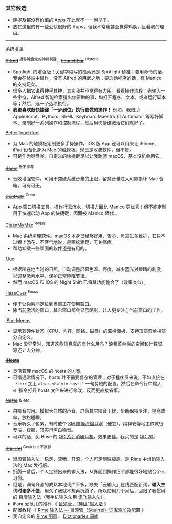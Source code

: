 ### 其它候选

- 连提及都没有价值的 Apps 在此就不一一列举了。
- 放在这里的有一些公认很好的 Apps，但我不常用甚至觉得鸡肋，且看我的理由。

---

系统增强

[~~Alfred~~](https://www.alfredapp.com/) <sup>据称键盘党的神兵利器</sup>、[~~LaunchBar~~](https://www.obdev.at/products/launchbar/index.html) <sup>Historic</sup>

- Spotlight 的增强版！关键字缩写的检索还是 Spotlight 精准；要用命令的话，我会在终端中操作，没有 Alfred 的用武之地；要启动程序的话，有 Manico 的支持足矣。
- 很多人把它说得神乎其神，其实我并不觉得有大用。看看操作流程：先输入一些字符，Alfred 智能检索猜出你要做的事，如打开程序、文本，或者运行脚本等；然后，选一个选项执行。
- **我更喜欢敲快捷键「一步到位」执行要做的操作！** 例如，我借助 AppleScript、Python、Shell、Keyboard Maestro 和 Automator 等写好脚本、录制好一系列操作和控制流程，然后用快捷键激活它们就好了。

[~~BetterTouchTool~~](http://www.boastr.net/)

- 为 Mac 的触摸板定制更多手势操作。iOS 版 App 还可以用来让 iPhone、iPad 设备化身为 Mac 的触摸板。现已是收费软件，但不贵。
- 可是作为键盘党，自定义的快捷键足以让我驰骋 macOS，基本没机会用它。

[~~Boom~~](http://www.globaldelight.com/boom/index.php) <sup>极不推荐</sup>

- 音效增强软件。可用于突破系统音量的上限，留意音量过大可能损坏 Mac 音箱。可有可无。

[~~Contexts~~](https://contexts.co/) <sup>Great</sup>

- App 窗口切换工具。操作行云流水，切换方面比 Manico 更优秀！但不能定制用于快速启动 App 的快捷键，因而被 Manico 替代。

[~~CleanMyMac~~](http://cleanmymac.com/) <sup>不推荐</sup>

- Mac 系统清理软件。macOS 本身已经够好用、省心，毋需过多维护，它只不过锦上添花，不客气地说，是画蛇添足、无关痛痒。
- 帮助卸载一些顽固的软件还是有用的。

[~~f.lux~~](https://justgetflux.com/)

- 根据所在地当时的日照，自动调整屏幕色温、亮度，减少蓝光对眼睛的刺激，以调整激素水平，保护正常睡眠节律。
- 然而 macOS 和 iOS 的 Night Shift 已将其功能整合了（效果类似）。

[~~HazeOver~~](https://hazeover.com/) <sup>Focus</sup>

- 便于让你瞬间定位到当前正在使用窗口。
- 除当前激活的窗口，其它窗口都会显示阴影，让人更专注与当前窗口的工作。

[~~iStat Menus~~](https://bjango.com/mac/istatmenus/)

- 显示软硬件状态（CPU、内存、网络、磁盘）的监控面板，支持顶部菜单栏部分自定义。
- Mac 没异常时，知道这些信息真的有什么用吗？浪费菜单栏的空间和计算资源还让人分神。

[~~**iHosts**~~](https://itunes.apple.com/us/app/ihosts/id1102004240?mt=12)

- 灵活管理 macOS 的 hosts 的方案。
- 可惜通常情况下，hosts 并不需要复杂的管理；对于程序员来说，不如直接在 `.zshrc` 加上 `alias vh='vim hosts'` 一句剪短的配置，然后在命令行中输入 `vh` 指令打开 hosts 文件来进行修改，反而更直接省事。

[~~Nozio~~](http://noiz.io/) & etc

- 白噪音应用。模拟大自然的声音，屏蔽其它噪音干扰，帮助保持专注，提高效率，放松睡眠。
- 音乐听久了也累，有时戴个 [3M 降噪海绵耳塞](http://item.jd.com/10277731026.html)（便宜），纯粹安静地工作就很专注、舒服，其实毋需白噪音。
- 可以的话，买 Bose 的 [QC 系列消噪耳机](https://www.bose.cn/zh_cn/products/headphones/noise_cancelling_headphones.html)，效果更佳。我买的是 [QC 20](https://www.bose.cn/zh_cn/products/headphones/earphones/quietcomfort-20i-acoustic-noise-cancelling-headphones.html#v=qc20_apple_black)。

[~~Squirrel~~](http://rime.im/)  <sup>Geek but 不推荐</sup>

- 鼠须管输入法，稳定、流畅、开源，个人可定制性极高。是 Rime 中州韵输入法的 Mac 发行版。
- 折腾一番后，个人定制出来的输入法，从界面到操作细节都能很好地贴合个人习惯。
- 但是，词句齐全的成熟本地词库不多，缺失「云输入」在线匹配新词，**输入生词时诸多不便**，用久了我就不想再折腾了。所以使用几个月后，回归了我惯用的 [百度输入法](https://shurufa.baidu.com/)（我手机输入法用 [讯飞输入法](http://ime.voicecloud.cn/)）。
- iFanr 爱范儿的推荐 《 [鼠须管，“神级”输入法](http://www.ifanr.com/156409) 》
- 配置教程 《 [Rime 输入法 — 鼠须管（Squirrel）词库添加及配置](http://www.jianshu.com/p/cffc0ea094a7) 》
- 我自定义的 [Rime 配置](https://github.com/IceHe/Rime)、 [Dictionaries 词库](https://github.com/IceHe/dictionaries)

